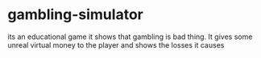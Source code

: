 # gambling-simulator
its an educational game it shows that gambling is bad thing. It gives some unreal virtual money to the player and shows the losses it causes
